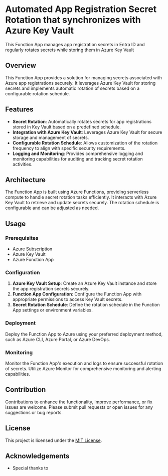 # Automated App Registration Secret Rotation that synchronizes with Azure Key Vault

This Function App manages app registration secrets in Entra ID and regularly rotates secrets while storing them in Azure Key Vault

## Overview

This Function App provides a solution for managing secrets associated with Azure app registrations securely. It leverages Azure Key Vault for storing secrets and implements automatic rotation of secrets based on a configurable rotation schedule.

## Features

- **Secret Rotation**: Automatically rotates secrets for app registrations stored in Key Vault based on a predefined schedule.
- **Integration with Azure Key Vault**: Leverages Azure Key Vault for secure storage and management of secrets.
- **Configurable Rotation Schedule**: Allows customization of the rotation frequency to align with specific security requirements.
- **Logging and Monitoring**: Provides comprehensive logging and monitoring capabilities for auditing and tracking secret rotation activities.

## Architecture

The Function App is built using Azure Functions, providing serverless compute to handle secret rotation tasks efficiently. It interacts with Azure Key Vault to retrieve and update secrets securely. The rotation schedule is configurable and can be adjusted as needed.

## Usage

### Prerequisites

- Azure Subscription
- Azure Key Vault
- Azure Function App

### Configuration

1. **Azure Key Vault Setup**: Create an Azure Key Vault instance and store the app registration secrets securely.
2. **Function App Configuration**: Configure the Function App with appropriate permissions to access Key Vault secrets.
3. **Secret Rotation Schedule**: Define the rotation schedule in the Function App settings or environment variables.

### Deployment

Deploy the Function App to Azure using your preferred deployment method, such as Azure CLI, Azure Portal, or Azure DevOps.

### Monitoring

Monitor the Function App's execution and logs to ensure successful rotation of secrets. Utilize Azure Monitor for comprehensive monitoring and alerting capabilities.

## Contribution

Contributions to enhance the functionality, improve performance, or fix issues are welcome. Please submit pull requests or open issues for any suggestions or bug reports.

## License

This project is licensed under the [MIT License](LICENSE).

## Acknowledgements

- Special thanks to 

